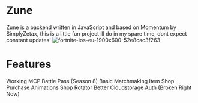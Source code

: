 # Zune

Zune is a backend written in JavaScript and based on Momentum by SimplyZetax, this is a little fun project ill do in my spare time, dont expect constant updates!
![fortnite-ios-eu-1900x600-52e8cac3f263](https://github.com/user-attachments/assets/5ef52491-3dfc-4204-ae27-720284bff80e)


# Features

Working MCP
Battle Pass (Season 8)
Basic Matchmaking
Item Shop Purchase Animations
Shop Rotator
Better Cloudstorage
Auth (Broken Right Now)
